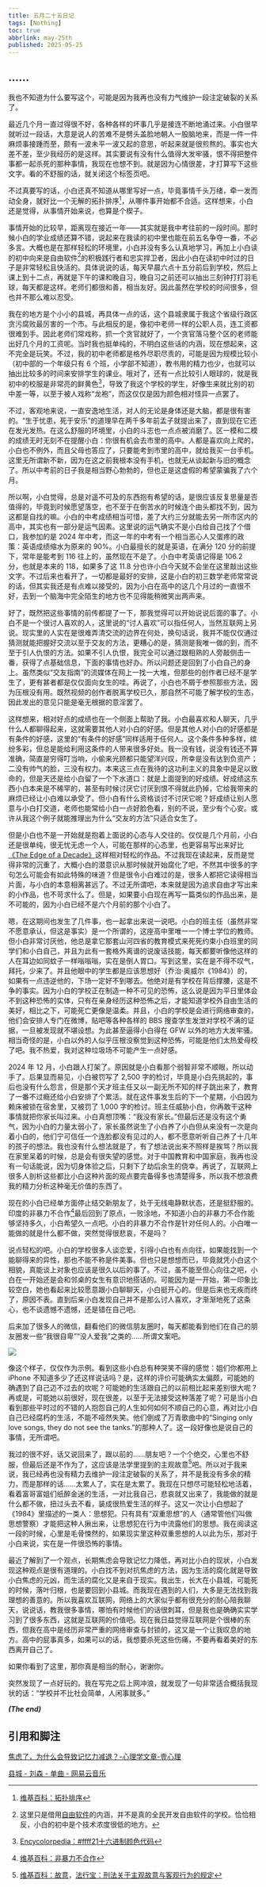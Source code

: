 ```yaml
---
title: 五月二十五日记
tags: [Nothing]
toc: true
abbrlink: may-25th
published: 2025-05-25
---
```


## ……

我也不知道为什么要写这个，可能是因为我再也没有力气维护一段注定破裂的关系了。

最近几个月一直过得很不好，各种各样的坏事几乎是接连不断地涌过来。小白很早就听过一段话，大意是说人的苦难不是劈头盖脸地朝人一股脑地来，而是一件一件麻烦事接踵而至，颇有一波未平一波又起的意思，听起来就是很煎熬的。事实也大差不差，至少我经历的是这样。其实要说有没有什么值得大发牢骚，恨不得把整件事都一起杀死的那种事情，我现在也想不到。就是因为心情很差，才打算写下这些文字。看的不舒服的话，就关闭这个标签页吧。

不过真要写的话，小白还真不知道从哪里写好一点，毕竟事情千头万绪，牵一发而动全身，就好比一个无解的拓扑排序[^1]，从哪件事开始都不合适。这样想来，小白还是觉得，从事情开始来说，也算是个楔子。

事情开始的比较早，距离现在接近一年——其实就是我中考往前的一段时间。那时候小白的学业成绩还算不错，说起来在我读的初中里也能在前五名争夺一番，不必多言。大概也是在那样轻松的环境里，小白并没有多么认真地学习，再加上小白读的初中向来是自由软件[^2]的积极践行者和忠实捍卫者，因此小白在读初中时过的日子是非常轻松且快活的。具体说说的话，每天早晨六点十五分前后到学校，然后上课上到十二点，再就是下午的课和晚自习，晚自习之前还可以抽出三刻钟打打羽毛球，每天都是这样。老师们都很和善，相当友好。因此虽然在学校的时间很多，但也并不那么难以忍受。

我在的地方是个小小的县城，再具体一点的话，这个县城隶属于我这个省级行政区贪污腐败最厉害的一个市。与此相反的是，像初中老师一样的公职人员，连工资都很难到手。因此老师们常戏称，抓一个贪官就好了，一个贪官落马整个区的老师能出好几个月的工资呢。当时我也挺单纯的，不明白这些话的内涵，现在想起来，这不完全是玩笑。不过，我的初中老师都是格外尽职尽责的，可能是因为规模比较小（初中部的一个年级只有 6 个班，小学部不知道），教书用的精力也少，也就可以抽出比较多的时间来安排学生的课业。哦对了，还有一点比较引人眼球的，就是我初中的校服是非常亮的鲜黄色[^3]，导致了我这个学校的学生，好像生来就比别的初中差一等，以至于被人戏称“龙袍”，而这仅仅是因为颜色相对怪异一点罢了。

不过，客观地来说，一直安逸地生活，对人的无论是身体还是大脑，都是很有害的。“生于忧患，死于安乐”的道理早在两千多年前孟子就提出来了，直到现在它还在发光发热。在这么舒服的环境里，小白的斗志也一点点被消磨了。区一模和二模的成绩无时无刻不在提醒小白：你很有机会去市里的高中。人都是喜欢向上爬的，小白也不例外，而且父母也答应了，只要能考到市里的高中，就给我买一台手机。这里无所谓新不新，因为在这之前我根本没有手机，也就无从谈起新与旧的概念了。所以中考前的日子我是相当野心勃勃的，但也正是这虚假的希望蒙骗我了六个月。

所以啊，小白觉得，总是对遥不可及的东西抱有希望的话，是很应该反复思量是否值得的，毕竟到时候愿望落空，也不至于在倒苦水的时候连个由头都找不到，因为这都是自找的嘛。小白的中考成绩相当可惜，差了大约三分就能去另一所市区内的高中，其实也有一部分是运气因素。这里说的运气确实不是小白给自己找了个借口，我参加的是 2024 年中考，而这一年的中考有一个相当恶心人又蛋疼的政策：英语成绩缩水为原来的 90%。小白最擅长的就是英语，在满分 120 分的前提下，常年是能考到 116 往上的，虽然现在不是了。小白中考英语记得是 106.2 分，也就是本来的 118，如果多了这 11.8 分也许小白今天就不会坐在这里敲出这些文字。不过后来也看开了，一切都是最好的安排，这是小白的初三数学老师常常说的话，但其实我还是有点难以接受的，因为小白在高中的这几个月过的一直很不好，去到一个脑海中完全陌生的地方也不见得能稍微笑出两声来。

好了，既然把这些事情的前传都提了一下，那我觉得可以开始说说后面的事了。小白不是一个很讨人喜欢的人，这里说的“讨人喜欢”可以指任何人，当然互联网上另说。现实里的人实在是很难弄清交流的边界在何处，换句话说，我并不能仅仅通过猜测就能把握好交流以至于交友的方法，更糟心的是，猜测是我唯一做的到，而不至于引人仇恨的方法。如果不引人仇恨，我完全可以通过跟相熟的人旁敲侧击一番，获得了点基础信息，下面的事情也好办。所以问题还是回到了小白自己的身上。虽然类似“交友指南”的流媒体在网上一找一大堆，但那些的创作者已经不是学生了，更有甚者都是仅仅面向女生的哇。再说了，小白也不屑于参照那些方法，因为压根没有用。既然视频的创作者脱离学校已久，那自然不可能了解学校的生态，因此发出的意见只能是毫无根据的意淫罢了。

这样想来，相对好点的成绩也在一个侧面上帮助了我。小白最喜欢和人聊天，几乎什么人都聊得起来，这就需要其他人对小白的好感。但是其他人对小白的好感都是有条件的好感，这里的“有条件的好感”同样适用于任何人。这个条件多种多样，缤纷多彩，但总是能给利用这条件的人带来很多好处。我一没有钱，说没有钱还不算准确，简直是穷得叮当响，小偷来光顾都只能望洋兴叹，所幸是没有达到负资产；二没有帅气的脸，三没有权力。本来这三点在我待的这功利主义的具象中是足以致命的，但是天还是给小白留了一个下水道口：就是上面提到的好成绩。好成绩这东西小白本来是不稀罕的，甚至有时候讨厌它讨厌到恨不得就此扔掉，它给我带来的麻烦已经让小白难以承受了。但小白有什么资格谈讨不讨厌它呢？好成绩让别人愿意与小白打交道，老师也能常给小白一点好脸色看，别的不说，至少有个心安。或许从我这个例子就能推理出为什么“交友的方法”只适合女生了。

但是小白也不是一开始就是抱着上面说的心态与人交往的。仅仅是几个月前，小白还是很单纯，很无忧无虑一个人，可能在那样的心态里，也更容易写出来好比[《The Edge of a Decade》](/articles/the-edge-of-a-decade)这样相对轻松的作品。不过我现在读起来，反而是觉得非常的沉重了，大概小白的潜意识从那时候就开始腐化了吧，不然其中很多的字句怎么可能会有如此特殊的味道？但是很令小白难过的是，很多人都把它读得相当片面，与小白的本意相离甚远了。不过无所谓吧，本来就是因为追求自由才写出来的小作品，也不苛求什么了。但是，如果要小白现在再写一篇类似的作品出来，是不可能的，因为小白已经不是六个月前的那个小白了。

嗯，在这期间也发生了几件事，也一起拿出来说一说吧。小白的班主任（虽然非常不愿意承认，但这是事实）是一个所谓的，这座高中里唯一一个博士学位的教师。但小白非常讨厌他，他总是拿它那套山河四省的教育模式来死死约束小白班里的同学们和小白自己，并且为此有一套格外离谱的说废话技能，每天都要听像他这样的人在耳边如同蚊子一样嗡嗡嗡，实在是倒人胃口。写到这里，实在是不得不叹气，拜托，少来了。并且他眼中的学生都是应该思想好（乔治·奥威尔《1984》）的，如果有一点违逆他的，下场一定好不到哪去。他绝对是有学校在背后撑腰，这是不争的事实。因为小白的学校正在制造一种不可见的恐怖，这么说是因为平日里体会不到这种恐怖的实体，只有在亲身经历这种恐怖之后，才能知道学校外自由生活的美好，相比之下，可能死亡更像是温柔。并且，小白的学校是会进行网络审查的，他们会安排人专门在微博，贴吧等各种各样的 BBS 搜查学生发泄对学校不满的证据，一旦被发现就不堪设想。为此甚至逼得小白得在 GFW 以外的地方大发牢骚。相当奇怪的是，小白以外的人似乎压根没察觉到这种恐怖，可能是他们太热爱母校了吧。我不热爱，我对这种垃圾场不可能产生一点好感。

2024 年 12 月，小白跟人打架了。原因就是小白看那个弱智非常不顺眼，所以动手了。后果显而易见，小白被罚写了 2,500 字的检讨，毕竟是小白先挑起的，事后也没有什么怨言，但是那个天才班主任又以一副无所不知的样子跳出来了，教育了一番不过瘾还给小白安排了个累活。就在这件事发生后的下一个星期，小白因为赖床被锁在宿舍里，又被罚了 1,000 字的检讨。班主任威胁小白，你再敢干这种事情就把你家长叫过来。小白真想顶嘴：“我没有家长。”但最后还是没有这个勇气，因为小白的力量太弱小了，家长虽然说生了小白养了小白但从来没有一次是向着小白的，他们宁可信任一个连脸都没有见过的人，都不愿意听听自己养了十几年的孩子的想法。我也没有什么想法就是了，有了想法说出来不照样是挨骂？所以我在家里呆着的时候，总是会有很失望的感觉。对于中国教育和中国家庭，我再也没有一句话能说，因为切身体验之后，只剩下了劫后余生的侥幸。再说了，互联网上很多人剖析这些都比小白这种片面的观点要完备得多也清楚得多，所以我不想浪费我的精力分析这种毫无价值的东西了。

现在的小白已经单方面停止结交新朋友了，处于无线电静默状态，还是挺舒服的。印度的非暴力不合作[^4]最后回到了原点，一败涂地，不知道小白的非暴力不合作能够坚持多久，小白希望久一点吧。小白的非暴力不合作是针对任何人的。小白唯一能做的就是什么都不做，突然觉得很悲哀，不是吗？

说点轻松的吧。小白的学校很多人谈恋爱，引得小白也有点向往，如果能找到一个能聊得来的异性，那也不能不称是件美事。但也只是想想而已，毕竟就凭小白这个相貌，真能谈上对象也应该是很久以后的事了。不过，虽不能至但心向往之吧，小白在一开始还是会和邻桌的女生有意识地搭话的。可能因为是一开始，第一印象比较空白，她也看起来比较愿意跟小白聊聊天，小白挺开心的。但是后来也无疾而终了，原因不表。直到后来小白发现自己并不是那么讨人喜欢，才渐渐地死了这条心，也不谈遗憾不遗憾，还是错在自己吧。

后来加了很多人的微信，翻看他们的微信朋友圈时，每天都能看到他们在自己的朋友圈发一些“我很自卑”“没人爱我”之类的……所谓文案吧。

![](https://pan.moe/f/MGEUn/%E4%B8%80%E4%B8%AA%E6%9C%89%E4%B8%80%E9%9D%A2%E4%B9%8B%E7%BC%98%E7%9A%84%E5%A5%B3%E7%94%9F%E5%8F%91%E5%87%BA%E6%9D%A5%E7%9A%84%E8%87%AA%E5%8D%91%E8%AF%AD%E5%BD%95.jpg)

像这个样子，仅仅作为示例。看到这些小白总有种哭笑不得的感觉：姐们你都用上 iPhone 不知道多少了还这样说话吗？是，这样的评价可能确实太偏颇，可能她的确遇到了自己迈不过去的坎呢？可能她的生活跟自己的以前相比起来差别很大呢？再或是，可能她以前很好，现在很差，以至于无法接受这种落差了呢？可是当小白看到那些平时过的不错的人抱怨自己的人生如何如何不顺自己的心意，再对比小白自己已经腐朽的生活，不能不哑然失笑。他们倒成了万青歌曲中的“Singing only love songs, they do not see the tanks.”的那种人了。这一段好像也是说自己的事情，无所谓吧。

我过的很不好，话又说回来了，跟以前的……朋友吧？一个个绝交，心里也不舒服，但最后还是不作为了，这应该是法学里提到的主观故意[^5]吧。所以对于我来说，我已经再也没有精力去维护一段注定破裂的关系了，并不是我没有多余的精力，而是那样的话……太累人了，实在是太累了。我现在只想尽可能轻松地活着，看着富哥富姐们纸醉金迷的生活，一对比我自己，悲哀就又出来了，我能做的就是什么都不做，扭过头去不看，装成很热爱生活的样子。这又一次让小白想起了《1984》里描述的一类人：思想犯。只有具有“双重思想”的人（通常管他们叫做思想警察）才能把这种人揪出来，让思想犯在行为中流露他们的思想。我在阅读这一段的时候，心里是毛骨悚然的，如果现实里这种双重思想的人以此为乐，那对于小白来说，实在是一件很恐怖的事情。

最近了解到了一个观点，长期焦虑会导致记忆力降低，再对比小白的现状，小白发现这种观点是很有道理的。小白找不到对抗焦虑的方法，因为生活的腐化就是导致小白焦虑的元凶，而生活的腐化又是来自于现实。我出生，长大在小县城，可能死的时候，落叶归根，也是要回到小县城。而我现在遇到的人们，大多是无法找到我理想的善意的。所以我喜欢互联网，网络上的大家似乎都有很充分的耐心陪我聊天，说说话，教我很多事情，哪怕有时候他们的话很刺耳，但是我也是确确实实学习到了很多东西，这就是互联网的价值吧。现在我日益觉得互联网是个很棒的东西，但我在高中是经历非常严重的网络审查与封锁的，这又是一个让我叹息的地方。高中的屁事真多，如果可以的话，我想要杀死这些伤痛，不要再看着美好的东西离开自己了。

如果你看到了这里，那你真是相当的耐心，谢谢你。

突然发现了一点好玩的。我在写完之后上网冲浪，就发现了一句非常适合概括我现状的话：“学校并不比社会简单，人闲事就多。”

***(The end)***

## 引用和脚注

[^1]: [维基百科：拓扑排序](https://w.wiki/EH3V)
[^2]: 这里只是借用[自由软件](https://www.gnu.org/philosophy/free-sw.zh-cn.html)的内涵，并不是真的全民开发自由软件的学校。恰恰相反，小白的初中是个技术浓度很低的地方。
[^3]: [Encycolorpedia：#ffff21十六进制颜色代码](https://encycolorpedia.cn/ffff21)
[^4]: [维基百科：非暴力不合作](https://w.wiki/CFi)
[^5]: [维基百科：故意](https://w.wiki/EHEP)，[法行宝：刑法关于主观故意与客观行为的规定](https://ailegal.baidu.com/?fr=seo_qadetail_bing&template=business&articleType=qadetail&articleId=383dd4a4bb9541000605)

[焦虑了，为什么会导致记忆力减退？-心理学文章-壹心理](https://www.xinli001.com/info/100493354)

[县城 - 刘森 - 单曲 - 网易云音乐](https://music.163.com/#/song?id=1394402692)


